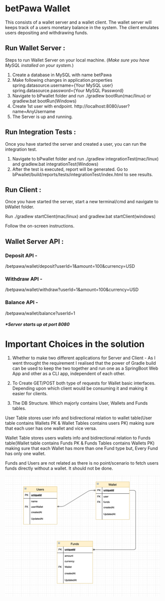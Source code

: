 # betPawa Wallet

This consists of a wallet server and a wallet client. The wallet server will keeps track
of a users monetary balance in the system. The client emulates users depositing and
withdrawing funds.

## Run Wallet Server :

Steps to run Wallet Server on your local machine.
(*Make sure you have MySQL installed on your system.*)

1. Create a database in MySQL with name betPawa
2. Make following changes in application.properties
    spring.datasource.username={Your MySQL user}
    spring.datasource.password={Your MySQL Password}
3. Navigate to bPwallet folder and run ./gradlew bootRun(mac/linux) or gradlew.bat bootRun(Windows)
4. Create 1st user with endpoint.
    http://localhost:8080/user?name=AnyUsername
5. The Server is up and running.


## Run Integration Tests :

Once you have started the server and created a user, you can run the integration test.

1. Navigate to bPwallet folder and run ./gradlew integrationTest(mac/linux) and gradlew.bat integrationTest(Windows)
2. After the test is executed, report will be generated.
Go to bPwallet/build/reports/tests/integrationTest/index.html to see results.


## Run Client :

Once you have started the server, start a new terminal/cmd and navigate to bWallet folder.

Run ./gradlew startClient(mac/linux) and gradlew.bat startClient(windows)

Follow the on-screen instructions.


## Wallet Server API :

### Deposit API - 

/betpawa/wallet/deposit?userId=1&amount=100&currency=USD

### Withdraw API - 

/betpawa/wallet/withdraw?userId=1&amount=100&currency=USD

### Balance API - 

/betpawa/wallet/balance?userId=1

##### *Server starts up at port 8080


# Important Choices in the solution

1. Whether to make two different applications for Server and Client - As I went throught the requirement I realised that the power of Gradle build can be used to keep the two together and run one as a SpringBoot Web App and other as a CLI app, independent of each other.

2. To Create GET/POST both type of requests for Wallet basic interfaces. Depending upon which client would be consuming it and making it easier for clients.

3. The DB Structure. Which majorly contains User, Wallets and Funds tables.

User Table stores user info and bidirectional relation to wallet table(User table contains Wallets PK & Wallet Tables contains users PK) making sure that each user has one wallet and vice versa.

Wallet Table stores users wallets info and bidirectional relation to Funds table(Wallet table contains Funds PK & Funds Tables contains Wallets PK) making sure that each Wallet has more than one Fund type but, Every Fund has only one wallet.

Funds and Users are not related as there is no point/scenario to fetch users funds directly without a wallet. It should not be done.

![alt text](https://github.com/offthebench/pWallet/blob/master/erd.png)

